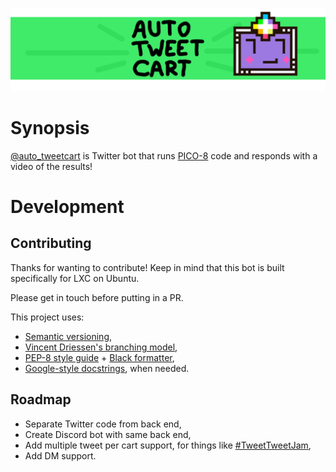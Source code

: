 
![Auto Tweetcart Cover](artwork/cover-gitlab.png "Auto Tweetcart Cover")

# Synopsis
[@auto_tweetcart](https://twitter.com/auto_tweetcart) is Twitter bot that runs
[PICO-8](https://www.lexaloffle.com/pico-8.php) code and responds with a video
of the results!

# Development
## Contributing
Thanks for wanting to contribute! Keep in mind that this bot is built
specifically for LXC on Ubuntu.

Please get in touch before putting in a PR.

This project uses:
- [Semantic versioning](https://semver.org),
- [Vincent Driessen's branching model](https://nvie.com/posts/a-successful-git-branching-model/),
- [PEP-8 style guide](https://www.python.org/dev/peps/pep-0008/) + [Black formatter](https://github.com/psf/black),
- [Google-style docstrings](https://sphinxcontrib-napoleon.readthedocs.io/en/latest/example_google.html), when needed.

## Roadmap
- Separate Twitter code from back end,
- Create Discord bot with same back end,
- Add multiple tweet per cart support, for things like [#TweetTweetJam](https://twitter.com/hashtag/TweetTweetJam),
- Add DM support.
